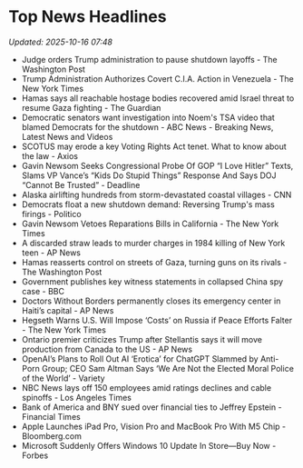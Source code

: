 # Top News Headlines

_Updated: 2025-10-16 07:48_

- Judge orders Trump administration to pause shutdown layoffs - The Washington Post
- Trump Administration Authorizes Covert C.I.A. Action in Venezuela - The New York Times
- Hamas says all reachable hostage bodies recovered amid Israel threat to resume Gaza fighting - The Guardian
- Democratic senators want investigation into Noem's TSA video that blamed Democrats for the shutdown - ABC News - Breaking News, Latest News and Videos
- SCOTUS may erode a key Voting Rights Act tenet. What to know about the law - Axios
- Gavin Newsom Seeks Congressional Probe Of GOP “I Love Hitler” Texts, Slams VP Vance’s “Kids Do Stupid Things” Response And Says DOJ “Cannot Be Trusted” - Deadline
- Alaska airlifting hundreds from storm-devastated coastal villages - CNN
- Democrats float a new shutdown demand: Reversing Trump's mass firings - Politico
- Gavin Newsom Vetoes Reparations Bills in California - The New York Times
- A discarded straw leads to murder charges in 1984 killing of New York teen - AP News
- Hamas reasserts control on streets of Gaza, turning guns on its rivals - The Washington Post
- Government publishes key witness statements in collapsed China spy case - BBC
- Doctors Without Borders permanently closes its emergency center in Haiti’s capital - AP News
- Hegseth Warns U.S. Will Impose ‘Costs’ on Russia if Peace Efforts Falter - The New York Times
- Ontario premier criticizes Trump after Stellantis says it will move production from Canada to the US - AP News
- OpenAI’s Plans to Roll Out AI ‘Erotica’ for ChatGPT Slammed by Anti-Porn Group; CEO Sam Altman Says ‘We Are Not the Elected Moral Police of the World’ - Variety
- NBC News lays off 150 employees amid ratings declines and cable spinoffs - Los Angeles Times
- Bank of America and BNY sued over financial ties to Jeffrey Epstein - Financial Times
- Apple Launches iPad Pro, Vision Pro and MacBook Pro With M5 Chip - Bloomberg.com
- Microsoft Suddenly Offers Windows 10 Update In Store—Buy Now - Forbes